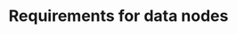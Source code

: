---
title: Requirements for data nodes
headerTitle: Requirements for data nodes
linkTitle: Data notes
description: Requirements for YugabyteDB data nodes.
menu:
  latest:
    parent: deploy
    identifier: reqs-data-node
    weight: 625
type: page
isTocNested: true
showAsideToc: true
---